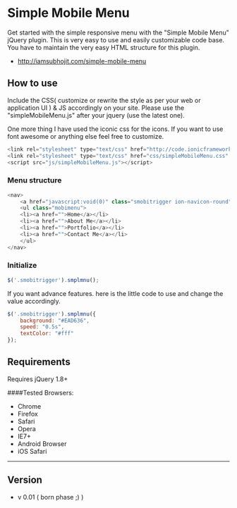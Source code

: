 # Simple Mobile Menu
Get started with the simple responsive menu with the "Simple Mobile Menu" jQuery plugin. This is very easy to use and easily customizable code base. You have to maintain the very easy HTML structure for this plugin.

- http://iamsubhojit.com/simple-mobile-menu

## How to use
Include the CSS( customize or rewrite the style as per your web or application UI ) & JS accordingly on your site.
Please use the "simpleMobileMenu.js" after your jquery (use the latest one). 

One more thing I have used the iconic css for the icons. If you want to use font awesome or anything else feel free to customize.
```JavaScript
<link rel="stylesheet" type="text/css" href="http://code.ionicframework.com/ionicons/2.0.1/css/ionicons.min.css">
<link rel="stylesheet" type="text/css" href="css/simpleMobileMenu.css" />
<script src="js/simpleMobileMenu.js"></script>
```
### Menu structure
```JavaScript
<nav>
    <a href="javascript:void(0)" class="smobitrigger ion-navicon-round"><span>Menu</span></a>
    <ul class="mobimenu">
	<li><a href="">Home</a></li>
	<li><a href="">About Me</a></li>
	<li><a href="">Portfolio</a></li>
	<li><a href="">Contact Me</a></li>
    </ul>
</nav>
```
### Initialize
```JavaScript
$('.smobitrigger').smplmnu();
```
If you want advance features. here is the little code to use and change the value accordingly.
```JavaScript
$('.smobitrigger').smplmnu({
	background: "#EAD636",
	speed: "0.5s",
	textColor: "#fff"
});
```
## Requirements
Requires jQuery 1.8+

####Tested Browsers:
- Chrome
- Firefox
- Safari
- Opera
- IE7+
- Android Browser
- iOS Safari

***********************************************************************
## Version
- v 0.01 ( born phase ;) )
